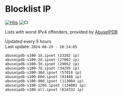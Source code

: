 # Blocklist IP

[![Hits](https://hits.seeyoufarm.com/api/count/incr/badge.svg?url=https%3A%2F%2Fgithub.com%2Fborestad%2Fblocklist-ip%2F&count_bg=%2379C83D&title_bg=%23555555&icon=&icon_color=%23E7E7E7&title=hits&edge_flat=false)](https://hits.seeyoufarm.com)  ![CI](https://img.shields.io/github/workflow/status/borestad/blocklist-ip/CI?style=flat-square)

Lists with worst IPv4 offenders, provided by [AbuseIPDB](https://www.abuseipdb.com/)

<!-- FOOTER-PLACEHOLDER -->
Updated every 5 hours<br>
Last update: `2024-08-29 - 20:24:05`
```
abuseipdb-s100-1d.ipset (23282 ip)
abuseipdb-s100-2d.ipset (27062 ip)
abuseipdb-s100-3d.ipset (29052 ip)
abuseipdb-s100-7d.ipset (34295 ip)
abuseipdb-s100-30d.ipset (57018 ip)
abuseipdb-s100-60d.ipset (83488 ip)
abuseipdb-s100-90d.ipset (113084 ip)
abuseipdb-s100-120d.ipset (134081 ip)
abuseipdb-s100-all.ipset (614332 ip)
```
